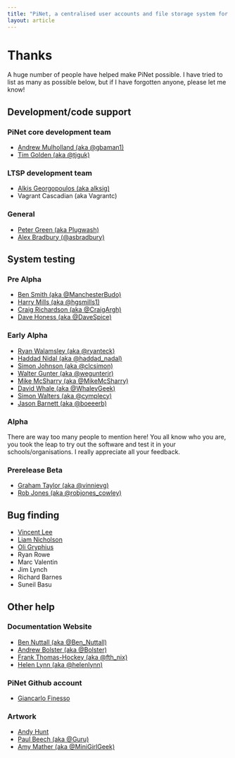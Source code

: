 ```yaml
---
title: "PiNet, a centralised user accounts and file storage system for a Raspberry Pi classroom."
layout: article
---
```


# Thanks
A huge number of people have helped make PiNet possible. I have tried to list as many as possible below, but if I have forgotten anyone, please let me know!

## Development/code support

### PiNet core development team
 - [Andrew Mulholland (aka @gbaman1)](https://twitter.com/gbaman1)
 - [Tim Golden (aka @tjguk)](https://twitter.com/tjguk)

### LTSP development team
 - [Alkis Georgopoulos (aka alksig)](https://wiki.ubuntu.com/AlkisGeorgopoulos)
 - Vagrant Cascadian (aka Vagrantc)   

### General
 - [Peter Green (aka Plugwash)](http://www.p10link.net/plugwash/)
 - [Alex Bradbury (@asbradbury)](https://twitter.com/asbradbury)

## System testing

### Pre Alpha

 - [Ben Smith (aka @ManchesterBudo)](https://twitter.com/ManchesterBudo)
 - [Harry Mills (aka @hgsmills1)](https://twitter.com/hgsmills1)
 - [Craig Richardson (aka @CraigArgh)](https://twitter.com/CraigArgh)
 - [Dave Honess (aka @DaveSpice)](https://twitter.com/dave_spice)

### Early Alpha

 - [Ryan Walamsley (aka @ryanteck)](https://twitter.com/ryanteck)
 - [Haddad Nidal (aka @haddad_nadal)](https://twitter.com/haddad_nidal)
 - [Simon Johnson (aka @clcsimon)](https://twitter.com/clcsimon)
 - [Walter Gunter (aka @wegunterjr)](https://twitter.com/wegunterjr)
 - [Mike McSharry (aka @MikeMcSharry)](https://twitter.com/MikeMcSharry)
 - [David Whale (aka @WhaleyGeek)](https://twitter.com/whaleygeek)
 - [Simon Walters (aka @cymplecy)](https://twitter.com/cymplecy)
- [Jason Barnett (aka @boeeerb)](https://twitter.com/boeeerb)

### Alpha
There are way too many people to mention here! You all know who you are, you took the leap to try out the software and test it in your schools/organisations. I really appreciate all your feedback.

### Prerelease Beta
 - [Graham Taylor (aka @vinnievg)](https://twitter.com/vinnievg)
 - [Rob Jones (aka @robjones_cowley)](https://twitter.com/robjones_cowley)

## Bug finding
 - [Vincent Lee](https://vlee.me.uk/)
 - [Liam Nicholson](http://lia.mn/)
 - [Oli Gryphius](http://fuglu.org/)
 - Ryan Rowe
 - Marc Valentin
 - Jim Lynch
 - Richard Barnes
 - Suneil Basu

## Other help

### Documentation Website
 - [Ben Nuttall (aka @Ben_Nuttall)](https://twitter.com/ben_nuttall)
 - [Andrew Bolster (aka @Bolster)](https://twitter.com/bolster)
 - [Frank Thomas-Hockey (aka @fth_nix)](https://twitter.com/fth_nix)
 - [Helen Lynn (aka @helenlynn)](https://twitter.scom/helenlynn)

### PiNet Github account
 - [Giancarlo Finesso](http://www.pinet.it/index.php/it/)

### Artwork
 - [Andy Hunt](http://www.andyhunt.com/)
 - [Paul Beech (aka @Guru)](https://twitter.com/guru)
 - [Amy Mather (aka @MiniGirlGeek)](https://twitter.com/minigirlgeek)
